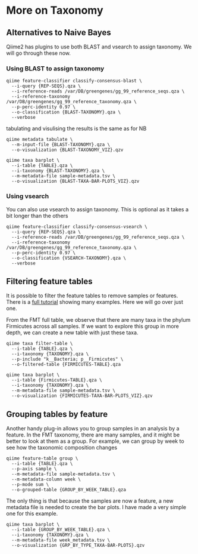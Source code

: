 # More on Taxonomy

## Alternatives to Naive Bayes

Qiime2 has plugins to use both BLAST and vsearch to assign taxonomy. We will go through these now.

### Using BLAST to assign taxonomy

```
qiime feature-classifier classify-consensus-blast \
  --i-query {REP-SEQS}.qza \
  --i-reference-reads /var/DB/greengenes/gg_99_reference_seqs.qza \
  --i-reference-taxonomy /var/DB/greengenes/gg_99_reference_taxonomy.qza \
  --p-perc-identity 0.97 \
  --o-classification {BLAST-TAXONOMY}.qza \
  --verbose
```

tabulating and visulising the results is the same as for NB

```
qiime metadata tabulate \
  --m-input-file {BLAST-TAXONOMY}.qza \
  --o-visualization {BLAST-TAXONOMY_VIZ}.qzv
```

```
qiime taxa barplot \
  --i-table {TABLE}.qza \
  --i-taxonomy {BLAST-TAXONOMY}.qza \
  --m-metadata-file sample-metadata.tsv \
  --o-visualization {BLAST-TAXA-BAR-PLOTS_VIZ}.qzv
```

### Using vsearch

You can also use vsearch to assign taxonomy. This is optional as it takes a bit longer than the others

```
qiime feature-classifier classify-consensus-vsearch \
  --i-query {REP-SEQS}.qza \
  --i-reference-reads /var/DB/greengenes/gg_99_reference_seqs.qza \
  --i-reference-taxonomy /var/DB/greengenes/gg_99_reference_taxonomy.qza \
  --p-perc-identity 0.97 \
  --o-classification {VSEARCH-TAXONOMY}.qza \
  --verbose
```

## Filtering feature tables

It is possible to filter the feature tables to remove samples or features. There is a [full tutorial](https://docs.qiime2.org/2019.7/tutorials/filtering/) showing many examples. Here we will go over just one.

From the FMT full table, we observe that there are many taxa in the phylum Firmicutes across all samples. If we want to explore this group in more depth, we can create a new table with just these taxa.

```
qiime taxa filter-table \
  --i-table {TABLE}.qza \
  --i-taxonomy {TAXONOMY}.qza \
  --p-include "k__Bacteria; p__Firmicutes" \
  --o-filtered-table {FIRMICUTES-TABLE}.qza

qiime taxa barplot \
  --i-table {Firmicutes-TABLE}.qza \
  --i-taxonomy {TAXONOMY}.qza \
  --m-metadata-file sample-metadata.tsv \
  --o-visualization {FIRMICUTES-TAXA-BAR-PLOTS_VIZ}.qzv
```

## Grouping tables by feature

Another handy plug-in allows you to group samples in an analysis by a feature. In the FMT taxonomy, there are many samples, and it might be better to look at them as a group. For example, we can group by week to see how the taxonomic composition changes 

```
qiime feature-table group \
  --i-table {TABLE}.qza \
  --p-axis sample \
  --m-metadata-file sample-metadata.tsv \
  --m-metadata-column week \
  --p-mode sum \
  --o-grouped-table {GROUP_BY_WEEK_TABLE}.qza
```

The only thing is that because the samples are now a feature, a new metadata file is needed to create the bar plots. I have made a very simple one for this example.

```
qiime taxa barplot \
  --i-table {GROUP_BY_WEEK_TABLE}.qza \
  --i-taxonomy {TAXONOMY}.qza \
  --m-metadata-file week_metadata.tsv \
  --o-visualization {GRP_BY_TYPE_TAXA-BAR-PLOTS}.qzv
```








